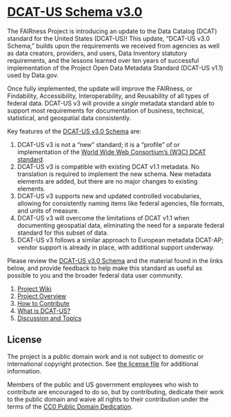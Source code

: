 # [DCAT-US Schema v3.0](https://doi-do.github.io/dcat-us/)

The FAIRness Project is introducing an update to the Data Catalog (DCAT) standard for the United States (DCAT-US)!  This update, “DCAT-US v3.0 Schema,” builds upon the requirements we received from agencies as well as data creators, providers, and users, Data Inventory statutory requirements, and the lessons learned over ten years of successful implementation of the Project Open Data Metadata Standard (DCAT-US v1.1) used by Data.gov.

Once fully implemented, the update will improve the FAIRness, or Findability, Accessibility, Interoperability, and Reusability of all types of federal data.  DCAT-US v3 will provide a *single* metadata standard able to support most requirements for documentation of business, technical, statistical, and geospatial data consistently.

Key features of the [DCAT-US v3.0 Schema](https://doi-do.github.io/dcat-us/) are:

1. DCAT-US v3 is not a “new” standard; it is a “profile” of or implementation of the [World Wide Web Consortium’s (W3C) DCAT standard]( https://www.w3.org/TR/vocab-dcat-3/).
1. DCAT-US v3 is compatible with existing DCAT v1.1 metadata.  No translation is required to implement the new schema.  New metadata elements are added, but there are no major changes to existing elements.
1. DCAT-US v3 supports new and updated controlled vocabularies, allowing for consistently naming items like federal agencies, file formats, and units of measure.
1. DCAT-US v3 will overcome the limitations of DCAT v1.1 when documenting geospatial data, eliminating the need for a separate federal standard for this subset of data.
1. DCAT-US v3 follows a similar approach to European metadata DCAT-AP; vendor support is already in place, with additional support underway.  

Please review the [DCAT-US v3.0 Schema](https://doi-do.github.io/dcat-us/) and the material found in the links below, and provide feedback to help make this standard as useful as possible to you and the broader federal data user community.

1. [Project Wiki](https://github.com/DOI-DO/dcat-us/wiki)
1. [Project Overview](https://github.com/DOI-DO/dcat-us/wiki/Project-Overview)
1. [How to Contribute](https://github.com/DOI-DO/dcat-us/wiki#contribute)
1. [What is DCAT-US?](https://github.com/DOI-DO/dcat-us/wiki/What-is-DCAT%E2%80%90US%3F)
1. [Discussion and Topics](https://github.com/DOI-DO/dcat-us/wiki#discussion-and-topics)

## License

The project is a public domain work and is not subject to domestic or international copyright protection. See [the license file](LICENSE.md) for additional information.

Members of the public and US government employees who wish to contribute are encouraged to do so, but by contributing, dedicate their work to the public domain and waive all rights to their contribution under the terms of the [CC0 Public Domain Dedication](http://creativecommons.org/publicdomain/zero/1.0/).
